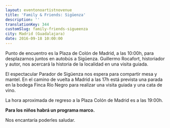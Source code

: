 ```yaml
---
layout: eventonoartistnovenue
title: 'Family & Friends: Sigüenza'
description: ''
translationKey: 344
customSlug: family-friends-sigueenza
city: Madrid (Guadalajara)
date: 2016-09-18 10:00:00
---
```






Punto de encuentro es la Plaza de Colón de Madrid, a las 10:00h, para desplazarnos juntos en autobús a Sigüenza. Guillermo Rocafort, historiador y autor, nos acercará la historia de la localidad en una visita guiada.

El espectacular Parador de Sigüenza nos espera para compartir mesa y mantel. En el camino de vuelta a Madrid a las 17h está prevista una parada en la bodega Finca Río Negro para realizar una visita guiada y una cata de vino.

La hora aproximada de regreso a la Plaza Colón de Madrid es a las 19:00h.

<strong>Para los niños habrá un programa marco. </strong>

Nos encantaría poderles saludar.
